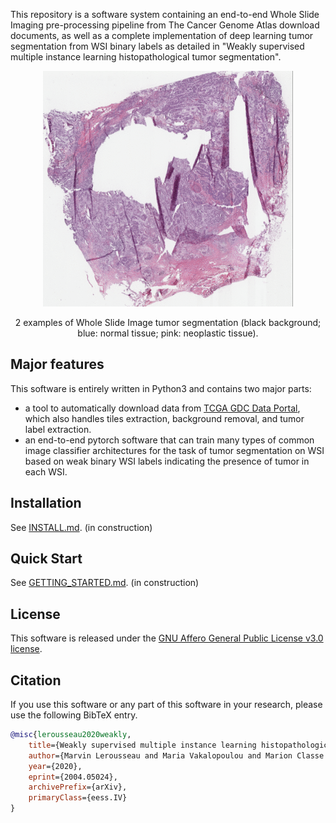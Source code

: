 This repository is a software system containing an end-to-end Whole Slide Imaging pre-processing pipeline from 
The Cancer Genome Atlas download documents, as well as a complete implementation 
of deep learning tumor segmentation from WSI binary labels as detailed in 
"Weakly supervised multiple instance learning histopathological tumor segmentation".

<div align="center">
  <img alt="Example of WSI segmentations" src="img/example.gif" />
  <p>2 examples of Whole Slide Image tumor segmentation (black background; blue: normal tissue; pink: neoplastic tissue).</p>
</div>

## Major features
This software is entirely written in Python3 and contains two major parts:
* a tool to automatically download data from [TCGA GDC Data Portal](https://portal.gdc.cancer.gov/),
which also handles tiles extraction, background removal, and tumor label extraction.
* an end-to-end pytorch software that can train many types of common image classifier
architectures for the task of tumor segmentation on WSI based on weak binary WSI 
labels indicating the presence of tumor in each WSI.

## Installation

See [INSTALL.md](INSTALL.md). (in construction)

## Quick Start

See [GETTING_STARTED.md](GETTING_STARTED.md). (in construction)

## License

This software is released under the 
[GNU Affero General Public License v3.0 license](LICENSE).

## Citation

If you use this software or any part of this software in your research, 
please use the following BibTeX entry.

```BibTeX
@misc{lerousseau2020weakly,
    title={Weakly supervised multiple instance learning histopathological tumor segmentation},
    author={Marvin Lerousseau and Maria Vakalopoulou and Marion Classe and Julien Adam and Enzo Battistella and Alexandre Carré and Théo Estienne and Théophraste Henry and Eric Deutsch and Nikos Paragios},
    year={2020},
    eprint={2004.05024},
    archivePrefix={arXiv},
    primaryClass={eess.IV}
}
```
